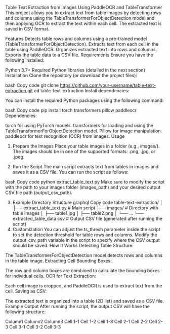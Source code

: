 Table Text Extraction from Images Using PaddleOCR and TableTransformer
This project allows you to extract text from table images by detecting rows and columns using the TableTransformerForObjectDetection model and then applying OCR to extract the text within each cell. The extracted text is saved in CSV format.

Features
Detects table rows and columns using a pre-trained model (TableTransformerForObjectDetection).
Extracts text from each cell in the table using PaddleOCR.
Organizes extracted text into rows and columns.
Exports the table data to a CSV file.
Requirements
Ensure you have the following installed:

Python 3.7+
Required Python libraries (detailed in the next section)
Installation
Clone the repository (or download the project files):

bash
Copy code
git clone https://github.com/your-username/table-text-extraction.git
cd table-text-extraction
Install dependencies:

You can install the required Python packages using the following command:

bash
Copy code
pip install torch transformers pillow paddleocr
Dependencies:

torch for using PyTorch models.
transformers for loading and using the TableTransformerForObjectDetection model.
Pillow for image manipulation.
paddleocr for text recognition (OCR) from images.
Usage
1. Prepare the Images
Place your table images in a folder (e.g., images/). The images should be in one of the supported formats: .png, .jpg, or .jpeg.

2. Run the Script
The main script extracts text from tables in images and saves it as a CSV file. You can run the script as follows:

bash
Copy code
python extract_table_text.py
Make sure to modify the script with the path to your images folder (images_path) and your desired output CSV file path (output_csv_path).

3. Example Directory Structure
graphql
Copy code
table-text-extraction/
│
├── extract_table_text.py  # Main script
├── images/                # Directory with table images
│   ├── table1.jpg
│   ├── table2.png
│   └── ...
└── extracted_table_data.csv  # Output CSV file (generated after running the script)
4. Customization
You can adjust the ts_thresh parameter inside the script to set the detection threshold for table rows and columns.
Modify the output_csv_path variable in the script to specify where the CSV output should be saved.
How It Works
Detecting Table Structure:

The TableTransformerForObjectDetection model detects rows and columns in the table image.
Extracting Cell Bounding Boxes:

The row and column boxes are combined to calculate the bounding boxes for individual cells.
OCR for Text Extraction:

Each cell image is cropped, and PaddleOCR is used to extract text from the cell.
Saving as CSV:

The extracted text is organized into a table (2D list) and saved as a CSV file.
Example Output
After running the script, the output CSV will have the following structure:

Column1	Column2	Column3
Cell 1-1	Cell 1-2	Cell 1-3
Cell 2-1	Cell 2-2	Cell 2-3
Cell 3-1	Cell 3-2	Cell 3-3
